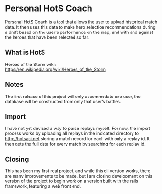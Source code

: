 # Personal HotS Coach

  Personal HotS Coach is a tool that allows the user to upload historical match data. It then uses this data to make hero selection recommendations during a draft based on the user's performance on the map, and with and against the heroes that have been selected so far.

## What is HotS

  Heroes of the Storm wiki: https://en.wikipedia.org/wiki/Heroes_of_the_Storm

## Notes

  The first release of this project will only accommodate one user, the database will be constructed from only that user's battles.

## Import

  I have not yet devised a way to parse replays myself. For now, the import process works by uploading all replays in the indicated directory to http://hotsapi.net storing a match record for each with only a replay id. It then gets the full data for every match by searching for each replay id.

## Closing

  This has been my first real project, and while this cli version works, there are many improvements to be made, but I am closing development on this version of the project to begin work on a version built with the rails framework, featuring a web front end.

